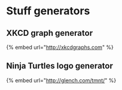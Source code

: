 # Stuff generators

## XKCD graph generator

{% embed url="http://xkcdgraphs.com" %}

## Ninja Turtles logo generator

{% embed url="http://glench.com/tmnt/" %}

